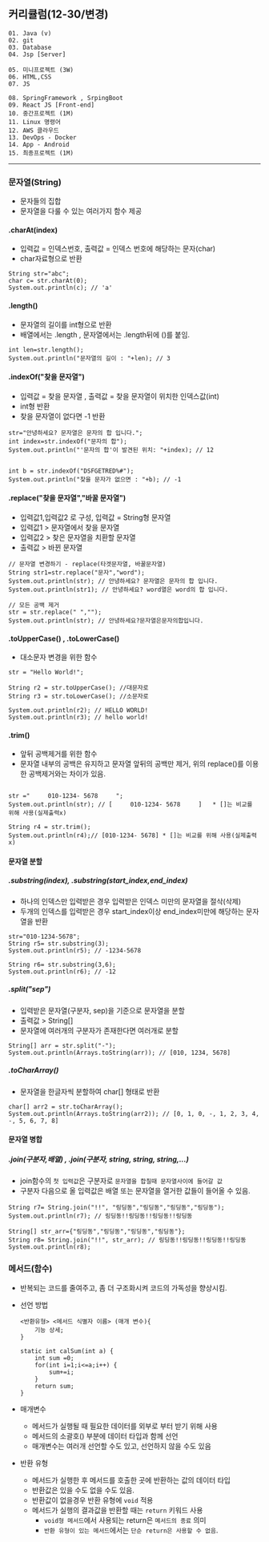 ## 커리큘럼(12-30/변경)
```
01. Java (v)
02. git 
03. Database
04. Jsp [Server]

05. 미니프로젝트 (3W)
06. HTML,CSS  
07. JS

08. SpringFramework , SrpingBoot
09. React JS [Front-end]
10. 중간프로젝트 (1M)
11. Linux 명령어
12. AWS 클라우드
13. DevOps - Docker
14. App - Android
15. 최종프로젝트 (1M)
```
---
### 문자열(String)
+ 문자들의 집합
+ 문자열을 다룰 수 있는 여러가지 함수 제공

#### .charAt(index)
+ 입력값 = 인덱스번호, 출력값 = 인덱스 번호에 해당하는 문자(char)
+ char자료형으로 반환
```
String str="abc";
char c= str.charAt(0);
System.out.println(c); // 'a'
```

#### .length()
+ 문자열의 길이를 int형으로 반환
+ 배열에서는 .length  , 문자열에서는 .length뒤에 ()를 붙임.

```
int len=str.length();
System.out.println("문자열의 길이 : "+len); // 3

```

#### .indexOf("찾을 문자열")
+ 입력값 = 찾을 문자열 ,  출력값 = 찾을 문자열이 위치한 인덱스값(int)
+ int형 반환
+ 찾을 문자열이 없다면 -1 반환
```
str="안녕하세요? 문자열은 문자의 합 입니다.";
int index=str.indexOf("문자의 합");
System.out.println("'문자의 합'이 발견된 위치: "+index); // 12


int b = str.indexOf("DSFGETRED%#");
System.out.println("찾을 문자가 없으면 : "+b); // -1

```

#### .replace("찾을 문자열","바꿀 문자열")
+ 입력값1,입력값2 로 구성, 입력값 = String형 문자열
+ 입력값1 > 문자열에서 찾을 문자열
+ 입력값2 > 찾은 문자열을 치환할 문자열
+ 출력값 > 바뀐 문자열
```
// 문자열 변경하기 - replace(타겟문자열, 바꿀문자열)
String str1=str.replace("문자","word");
System.out.println(str); // 안녕하세요? 문자열은 문자의 합 입니다.
System.out.println(str1); // 안녕하세요? word열은 word의 합 입니다.

// 모든 공백 제거
str = str.replace(" ","");
System.out.println(str); // 안녕하세요?문자열은문자의합입니다.
```

#### .toUpperCase() , .toLowerCase()
+ 대소문자 변경을 위한 함수
```
str = "Hello World!";
		
String r2 = str.toUpperCase(); //대문자로
String r3 = str.toLowerCase(); //소문자로

System.out.println(r2); // HELLO WORLD!
System.out.println(r3); // hello world!
```

#### .trim()
+ 앞뒤 공백제거를 위한 함수
+ 문자열 내부의 공백은 유지하고 문자열 앞뒤의 공백만 제거, 위의 replace()를 이용한 공백제거와는 차이가 있음.

```		

str ="     010-1234- 5678     ";
System.out.println(str); // [     010-1234- 5678     ]   * []는 비교를 위해 사용(실제출력x)

String r4 = str.trim();
System.out.println(r4);// [010-1234- 5678] * []는 비교를 위해 사용(실제출력x)
```
#### 문자열 분할
##### .substring(index), .substring(start_index,end_index)
+ 하나의 인덱스만 입력받은 경우 입력받은 인덱스 미만의 문자열을 절삭(삭제)
+ 두개의 인덱스를 입력받은 경우 start_index이상 end_index미만에 해당하는 문자열을 반환

```
str="010-1234-5678";
String r5= str.substring(3);
System.out.println(r5); // -1234-5678

String r6= str.substring(3,6);
System.out.println(r6); // -12

```

##### .split("sep")
+ 입력받은 문자열(구분자, sep)을 기준으로 문자열을 분할
+ 출력값 > String[]
+ 문자열에 여러개의 구분자가 존재한다면 여러개로 분할

```
String[] arr = str.split("-");
System.out.println(Arrays.toString(arr)); // [010, 1234, 5678]
```

##### .toCharArray()
+ 문자열을 한글자씩 분할하여 char[] 형태로 반환

```
char[] arr2 = str.toCharArray();
System.out.println(Arrays.toString(arr2)); // [0, 1, 0, -, 1, 2, 3, 4, -, 5, 6, 7, 8]
```

#### 문자열 병합
##### .join(구분자,배열) , .join(구분자, string, string, string,...)
+ join함수의 ```첫 입력값```은 구분자로 ```문자열을 합칠때 문자열사이에 들어갈 값```
+ 구분자 다음으로 올 입력값은 배열 또는 문자열을 열거한 값들이 들어올 수 있음.

```
String r7= String.join("!!", "링딩동","링딩동","링딩동","링딩동");
System.out.println(r7); // 링딩동!!링딩동!!링딩동!!링딩동

String[] str_arr={"링딩동","링딩동","링딩동","링딩동"};
String r8= String.join("!!", str_arr); // 링딩동!!링딩동!!링딩동!!링딩동
System.out.println(r8);

```


### 메서드(함수)
+ 반복되는 코드를 줄여주고, 좀 더 구조화시켜 코드의 가독성을 향상시킴.
+ 선언 방법
	```
	<반환유형> <메서드 식별자 이름> (매개 변수){
		기능 상세;
	}

	static int calSum(int a) {
		int sum =0;
		for(int i=1;i<=a;i++) {
			sum+=i;
		}
		return sum;
	}

	```

+ 매개변수
	+ 메서드가 실행될 때 필요한 데이터를 외부로 부터 받기 위해 사용
	+ 메서드의 소괄호() 부분에 데이터 타입과 함께 선언
	+ 매개변수는 여러개 선언할 수도 있고, 선언하지 않을 수도 있음

+ 반환 유형
	+ 메서드가 실행한 후 메서드를 호출한 곳에 반환하는 값의 데이터 타입
	+ 반환값은 있을 수도 없을 수도 있음.
	+ 반환값이 없을경우 반환 유형에 ```void``` 적용
	+ 메서드가 실행의 결과값을 반환할 때는 ```return``` 키워드 사용
		+ ```void형 메서드```에서 사용되는 return은 ```메서드의 종료``` 의미
		+ ```반환 유형이 있는 메서드```에서는 ```단순 return은 사용할 수 없음```.
